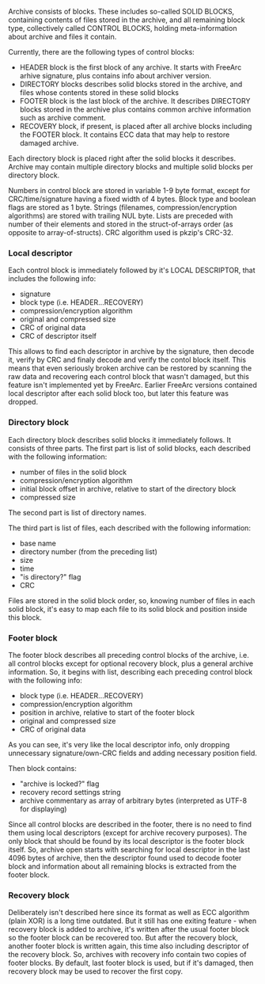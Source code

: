 Archive consists of blocks. These includes so-called SOLID BLOCKS, containing contents of files stored in the archive, and all remaining block type, collectively called CONTROL BLOCKS, holding meta-information about archive and files it contain.

Currently, there are the following types of control blocks:
- HEADER block is the first block of any archive. It starts with FreeArc arhive signature, plus contains info about archiver version.
- DIRECTORY blocks describes solid blocks stored in the archive, and files whose contents stored in these solid blocks
- FOOTER block is the last block of the archive. It describes DIRECTORY blocks stored in the archive plus contains common archive information such as archive comment.
- RECOVERY block, if present, is placed after all archive blocks including the FOOTER block. It contains ECC data that may help to restore damaged archive.

Each directory block is placed right after the solid blocks it describes. Archive may contain multiple directory blocks and multiple solid blocks per directory block.

Numbers in control block are stored in variable 1-9 byte format, except for CRC/time/signature having a fixed width of 4 bytes. Block type and boolean flags are stored as 1 byte. Strings (filenames, compression/encryption algorithms) are stored with trailing NUL byte. Lists are preceded with number of their elements and stored in the struct-of-arrays order (as opposite to array-of-structs). CRC algorithm used is pkzip's CRC-32.

### Local descriptor

Each control block is immediately followed by it's LOCAL DESCRIPTOR, that includes the following info:
- signature
- block type (i.e. HEADER...RECOVERY)
- compression/encryption algorithm
- original and compressed size
- CRC of original data
- CRC of descriptor itself

This allows to find each descriptor in archive by the signature, then decode it, verify by CRC and finaly decode and verify the contol block itself. This means that even seriously broken archive can be restored by scanning the raw data and recovering each control block that wasn't damaged, but this feature isn't implemented yet by FreeArc. Earlier FreeArc versions contained local descriptor after each solid block too, but later this feature was dropped.


### Directory block

Each directory block describes solid blocks it immediately follows. It consists of three parts. The first part is list of solid blocks, each described with the following information:
- number of files in the solid block
- compression/encryption algorithm
- initial block offset in archive, relative to start of the directory block
- compressed size

The second part is list of directory names.

The third part is list of files, each described with the following information:
- base name
- directory number (from the preceding list)
- size
- time
- "is directory?" flag
- CRC

Files are stored in the solid block order, so, knowing number of files in each solid block, it's easy to map each file to its solid block and position inside this block.


### Footer block

The footer block describes all preceding control blocks of the archive, i.e. all control blocks except for optional recovery block, plus a general archive information. So, it begins with list, describing each preceding control block with the following info:
- block type (i.e. HEADER...RECOVERY)
- compression/encryption algorithm
- position in archive, relative to start of the footer block
- original and compressed size
- CRC of original data

As you can see, it's very like the local descriptor info, only dropping unnecessary signature/own-CRC fields and adding necessary position field.

Then block contains:
- "archive is locked?" flag
- recovery record settings string
- archive commentary as array of arbitrary bytes (interpreted as UTF-8 for displaying)

Since all control blocks are described in the footer, there is no need to find them using local descriptors (except for archive recovery purposes). The only block that should be found by its local descriptor is the footer block itself. So, archive open starts with searching for local descriptor in the last 4096 bytes of archive, then the descriptor found used to decode footer block and information about all remaining blocks is extracted from the footer block.


### Recovery block

Deliberately isn't described here since its format as well as ECC algorithm (plain XOR) is a long time outdated. But it still has one exiting feature - when recovery block is added to archive, it's written after the usual footer block so the footer block can be recovered too. But after the recovery block, another footer block is written again, this time also including descriptor of the recovery block. So, archives with recovery info contain two copies of footer blocks. By default, last footer block is used, but if it's damaged, then recovery block may be used to recover the first copy.
